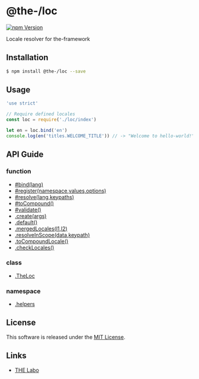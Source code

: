 @the-/loc
==========

<!---
This file is generated by the-tmpl. Do not update manually.
--->

<!-- Badge Start -->
<a name="badges"></a>

[![npm Version][bd_npm_shield_url]][bd_npm_url]

[bd_repo_url]: https://github.com/the-labo/the
[bd_travis_url]: http://travis-ci.org/the-labo/the
[bd_travis_shield_url]: http://img.shields.io/travis/the-labo/the.svg?style=flat
[bd_travis_com_url]: http://travis-ci.com/the-labo/the
[bd_travis_com_shield_url]: https://api.travis-ci.com/the-labo/the.svg?token=
[bd_license_url]: https://github.com/the-labo/the/blob/master/LICENSE
[bd_npm_url]: http://www.npmjs.org/package/@the-/loc
[bd_npm_shield_url]: http://img.shields.io/npm/v/@the-/loc.svg?style=flat
[bd_standard_url]: http://standardjs.com/
[bd_standard_shield_url]: https://img.shields.io/badge/code%20style-standard-brightgreen.svg

<!-- Badge End -->


<!-- Description Start -->
<a name="description"></a>

Locale resolver for the-framework

<!-- Description End -->


<!-- Overview Start -->
<a name="overview"></a>




<!-- Overview End -->


<!-- Sections Start -->
<a name="sections"></a>

<!-- Section from "doc/readme/01.Installation.md.hbs" Start -->

<a name="section-doc-readme-01-installation-md"></a>

Installation
-----

```bash
$ npm install @the-/loc --save
```


<!-- Section from "doc/readme/01.Installation.md.hbs" End -->

<!-- Section from "doc/readme/02.Usage.md.hbs" Start -->

<a name="section-doc-readme-02-usage-md"></a>

Usage
---------

```javascript
'use strict'

// Require defined locales
const loc = require('./loc/index')

let en = loc.bind('en')
console.log(en('titles.WELCOME_TITLE')) // -> "Welcome to hello-world!"

```


<!-- Section from "doc/readme/02.Usage.md.hbs" End -->


<!-- Sections Start -->

<a name="api"></a>

## API Guide

### function
- [#bind(lang)](./doc/api/api.md#module_@the-/loc.TheLoc#bind)
- [#register(namespace,values,options)](./doc/api/api.md#module_@the-/loc.TheLoc#register)
- [#resolve(lang,keypaths)](./doc/api/api.md#module_@the-/loc.TheLoc#resolve)
- [#toCompound()](./doc/api/api.md#module_@the-/loc.TheLoc#toCompound)
- [#validate()](./doc/api/api.md#module_@the-/loc.TheLoc#validate)
- [.create(args)](./doc/api/api.md#module_@the-/loc.create)
- [.default()](./doc/api/api.md#module_@the-/loc.default)
- [.mergedLocales(l1,l2)](./doc/api/api.md#module_@the-/loc.helpers.mergedLocales)
- [.resolveInScope(data,keypath)](./doc/api/api.md#module_@the-/loc.helpers.resolveInScope)
- [.toCompoundLocale()](./doc/api/api.md#module_@the-/loc.helpers.toCompoundLocale)
- [.checkLocales()](./doc/api/api.md#module_@the-/loc.helpers.checkLocales)
### class
- [.TheLoc](./doc/api/api.md#module_@the-/loc.TheLoc)
### namespace
- [.helpers](./doc/api/api.md#module_@the-/loc.helpers)

<!-- LICENSE Start -->
<a name="license"></a>

License
-------
This software is released under the [MIT License](https://github.com/the-labo/the/blob/master/LICENSE).

<!-- LICENSE End -->


<!-- Links Start -->
<a name="links"></a>

Links
------

+ [THE Labo][the_labo_url]

[the_labo_url]: https://github.com/the-labo

<!-- Links End -->
